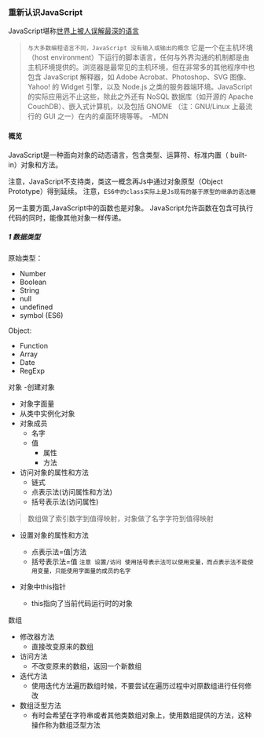 ### 重新认识JavaScript

JavaScript堪称[世界上被人误解最深的语言](http://crockford.com/javascript/zh/javascript.html)

>`与大多数编程语言不同，JavaScript 没有输入或输出的概念`
>它是一个在主机环境（host environment）下运行的脚本语言，任何与外界沟通的机制都是由主机环境提供的。浏览器是最常见的主机环境，但在非常多的其他程序中也包含 JavaScript 解释器，如 Adobe Acrobat、Photoshop、SVG 图像、Yahoo! 的 Widget 引擎，以及 Node.js 之类的服务器端环境。JavaScript 的实际应用远不止这些，除此之外还有 NoSQL 数据库（如开源的 Apache CouchDB）、嵌入式计算机，以及包括 GNOME （注：GNU/Linux 上最流行的 GUI 之一）在内的桌面环境等等。
-MDN

#### 概览
JavaScript是一种面向对象的动态语言，包含类型、运算符、标准内置（ built-in）对象和方法。

注意，JavaScript不支持类，类这一概念再Js中通过对象原型（Object Prototype）得到延续。
注意，`ES6中的class实际上是Js现有的基于原型的继承的语法糖`

另一主要方面,JavaScript中的函数也是对象。
JavaScript允许函数在包含可执行代码的同时，能像其他对象一样传递。

##### 1 数据类型
原始类型：
- Number
- Boolean
- String
- null
- undefined
- symbol (ES6)

Object:
- Function
- Array
- Date
- RegExp


对象
-创建对象
  - 对象字面量
  - 从类中实例化对象
- 对象成员
  - 名字
  - 值
    - 属性
    - 方法
- 访问对象的属性和方法
  - 链式
  - 点表示法(访问属性和方法)
  - 括号表示法(访问属性)
>数组做了索引数字到值得映射，对象做了名字字符到值得映射
- 设置对象的属性和方法
  - 点表示法=值|方法
  - 括号表示法=值
`注意 设置/访问 使用括号表示法可以使用变量，而点表示法不能使用变量，只能使用字面量的成员的名字`

- 对象中this指针
  - this指向了当前代码运行时的对象



数组
  - 修改器方法
    - 直接改变原来的数组
  - 访问方法
    - 不改变原来的数组，返回一个新数组
  - 迭代方法
    - 使用迭代方法遍历数组时候，不要尝试在遍历过程中对原数组进行任何修改
  - 数组泛型方法
    - 有时会希望在字符串或者其他类数组对象上，使用数组提供的方法，这种操作称为数组泛型方法